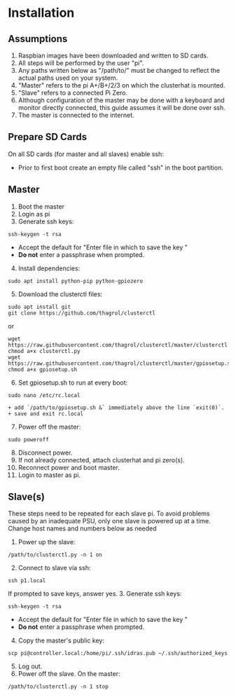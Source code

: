 Installation
============

Assumptions
-----------

1. Raspbian images have been downloaded and written to SD cards.
2. All steps will be performed by the user "pi".
3. Any paths written below as "/path/to/" must be changed to reflect the actual paths used on your system.
4. "Master" refers to the pi A+/B+/2/3 on which the clusterhat is mounted.
5. "Slave" refers to a connected Pi Zero.
6. Although configuration of the master may be done with a keyboard and monitor directly connected, this guide assumes it will be done over ssh.
7. The master is connected to the internet.

Prepare SD Cards
----------------
On all SD cards (for master and all slaves) enable ssh:
+ Prior to first boot create an empty file called "ssh" in the boot partition.

Master
------
1. Boot the master
2. Login as pi
3. Generate ssh keys:
```
ssh-keygen -t rsa
```
  + Accept the default for "Enter file in which to save the key "
  + **Do not** enter a passphrase when prompted.
4. Install dependencies:
```
sudo apt install python-pip python-gpiozero
```
5. Download the clusterctl files:
```
sudo apt install git
git clone https://github.com/thagrol/clusterctl
```
  or
```
wget https://raw.githubusercontent.com/thagrol/clusterctl/master/clusterctl.py
chmod a+x clusterctl.py
wget https://raw.githubusercontent.com/thagrol/clusterctl/master/gpiosetup.sh
chmod a+x gpiosetup.sh
```
6. Set gpiosetup.sh to run at every boot:
```
sudo nano /etc/rc.local
```
    + add `/path/to/gpiosetup.sh &` immediately above the line `exit(0)`.
    + save and exit rc.local
7. Power off the master:
```
sudo poweroff
```
8. Disconnect power.
9. If not already connected, attach clusterhat and pi zero(s).
10. Reconnect power and boot master.
11. Login to master as pi.

Slave(s)
--------
These steps need to be repeated for each slave pi. To avoid problems caused by an inadequate PSU, only one slave is powered up at a time.
Change host names and numbers below as needed
1. Power up the slave:
```
/path/to/clusterctl.py -n 1 on
```
2. Connect to slave via ssh:
```
ssh p1.local
```
If prompted to save keys, answer yes.
3. Generate ssh keys:
```
ssh-keygen -t rsa
```
  + Accept the default for "Enter file in which to save the key "
  + **Do not** enter a passphrase when prompted.
4. Copy the master's public key:
```
scp pi@controller.local:/home/pi/.ssh/idras.pub ~/.ssh/authorized_keys
```
5. Log out.
6. Power off the slave. On the master:
```
/path/to/clusterctl.py -n 1 stop
```
